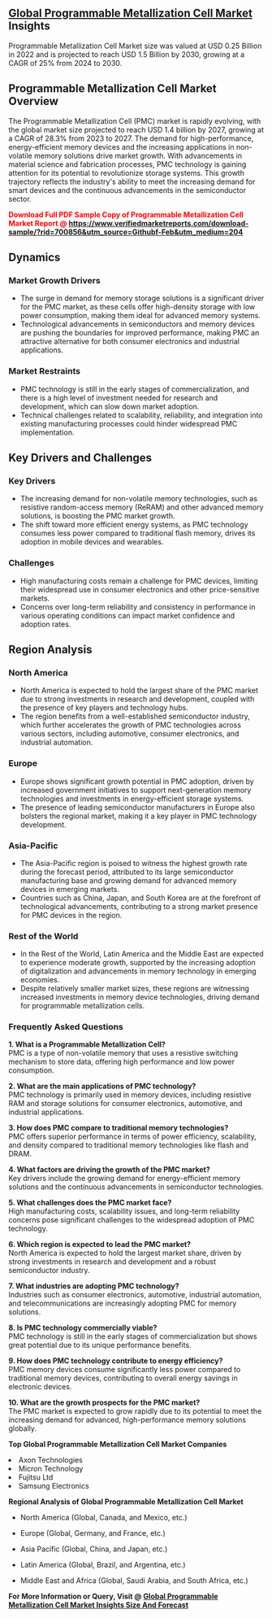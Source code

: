 <h2><a href="https://www.verifiedmarketreports.com/download-sample/?rid=700856&amp;utm_source=Githubf&amp;utm_medium=204" target="_blank">Global Programmable Metallization Cell Market</a> Insights</h2><p>Programmable Metallization Cell Market size was valued at USD 0.25 Billion in 2022 and is projected to reach USD 1.5 Billion by 2030, growing at a CAGR of 25% from 2024 to 2030.</p><p> <h2>Programmable Metallization Cell Market Overview</h2> <p>The Programmable Metallization Cell (PMC) market is rapidly evolving, with the global market size projected to reach USD 1.4 billion by 2027, growing at a CAGR of 28.3% from 2023 to 2027. The demand for high-performance, energy-efficient memory devices and the increasing applications in non-volatile memory solutions drive market growth. With advancements in material science and fabrication processes, PMC technology is gaining attention for its potential to revolutionize storage systems. This growth trajectory reflects the industry's ability to meet the increasing demand for smart devices and the continuous advancements in the semiconductor sector.</p> <p><strong><p><span class=""><span style="color: #ff0000;"><strong>Download Full PDF Sample Copy of Programmable Metallization Cell Market Report</strong> @ </span><a href="https://www.verifiedmarketreports.com/download-sample/?rid=700856&amp;utm_source=Githubf-Feb&amp;utm_medium=204" target="_blank">https://www.verifiedmarketreports.com/download-sample/?rid=700856&amp;utm_source=Githubf-Feb&amp;utm_medium=204</a></span></p></strong></p> <h2>Dynamics</h2> <h3>Market Growth Drivers</h3> <ul> <li>The surge in demand for memory storage solutions is a significant driver for the PMC market, as these cells offer high-density storage with low power consumption, making them ideal for advanced memory systems.</li> <li>Technological advancements in semiconductors and memory devices are pushing the boundaries for improved performance, making PMC an attractive alternative for both consumer electronics and industrial applications.</li> </ul> <h3>Market Restraints</h3> <ul> <li>PMC technology is still in the early stages of commercialization, and there is a high level of investment needed for research and development, which can slow down market adoption.</li> <li>Technical challenges related to scalability, reliability, and integration into existing manufacturing processes could hinder widespread PMC implementation.</li> </ul> <h2>Key Drivers and Challenges</h2> <h3>Key Drivers</h3> <ul> <li>The increasing demand for non-volatile memory technologies, such as resistive random-access memory (ReRAM) and other advanced memory solutions, is boosting the PMC market growth.</li> <li>The shift toward more efficient energy systems, as PMC technology consumes less power compared to traditional flash memory, drives its adoption in mobile devices and wearables.</li> </ul> <h3>Challenges</h3> <ul> <li>High manufacturing costs remain a challenge for PMC devices, limiting their widespread use in consumer electronics and other price-sensitive markets.</li> <li>Concerns over long-term reliability and consistency in performance in various operating conditions can impact market confidence and adoption rates.</li> </ul> <h2>Region Analysis</h2> <h3>North America</h3> <ul> <li>North America is expected to hold the largest share of the PMC market due to strong investments in research and development, coupled with the presence of key players and technology hubs.</li> <li>The region benefits from a well-established semiconductor industry, which further accelerates the growth of PMC technologies across various sectors, including automotive, consumer electronics, and industrial automation.</li> </ul> <h3>Europe</h3> <ul> <li>Europe shows significant growth potential in PMC adoption, driven by increased government initiatives to support next-generation memory technologies and investments in energy-efficient storage systems.</li> <li>The presence of leading semiconductor manufacturers in Europe also bolsters the regional market, making it a key player in PMC technology development.</li> </ul> <h3>Asia-Pacific</h3> <ul> <li>The Asia-Pacific region is poised to witness the highest growth rate during the forecast period, attributed to its large semiconductor manufacturing base and growing demand for advanced memory devices in emerging markets.</li> <li>Countries such as China, Japan, and South Korea are at the forefront of technological advancements, contributing to a strong market presence for PMC devices in the region.</li> </ul> <h3>Rest of the World</h3> <ul> <li>In the Rest of the World, Latin America and the Middle East are expected to experience moderate growth, supported by the increasing adoption of digitalization and advancements in memory technology in emerging economies.</li> <li>Despite relatively smaller market sizes, these regions are witnessing increased investments in memory device technologies, driving demand for programmable metallization cells.</li> </ul> <h3>Frequently Asked Questions</h3> <p><strong>1. What is a Programmable Metallization Cell?</strong><br>PMC is a type of non-volatile memory that uses a resistive switching mechanism to store data, offering high performance and low power consumption.</p> <p><strong>2. What are the main applications of PMC technology?</strong><br>PMC technology is primarily used in memory devices, including resistive RAM and storage solutions for consumer electronics, automotive, and industrial applications.</p> <p><strong>3. How does PMC compare to traditional memory technologies?</strong><br>PMC offers superior performance in terms of power efficiency, scalability, and density compared to traditional memory technologies like flash and DRAM.</p> <p><strong>4. What factors are driving the growth of the PMC market?</strong><br>Key drivers include the growing demand for energy-efficient memory solutions and the continuous advancements in semiconductor technologies.</p> <p><strong>5. What challenges does the PMC market face?</strong><br>High manufacturing costs, scalability issues, and long-term reliability concerns pose significant challenges to the widespread adoption of PMC technology.</p> <p><strong>6. Which region is expected to lead the PMC market?</strong><br>North America is expected to hold the largest market share, driven by strong investments in research and development and a robust semiconductor industry.</p> <p><strong>7. What industries are adopting PMC technology?</strong><br>Industries such as consumer electronics, automotive, industrial automation, and telecommunications are increasingly adopting PMC for memory solutions.</p> <p><strong>8. Is PMC technology commercially viable?</strong><br>PMC technology is still in the early stages of commercialization but shows great potential due to its unique performance benefits.</p> <p><strong>9. How does PMC technology contribute to energy efficiency?</strong><br>PMC memory devices consume significantly less power compared to traditional memory devices, contributing to overall energy savings in electronic devices.</p> <p><strong>10. What are the growth prospects for the PMC market?</strong><br>The PMC market is expected to grow rapidly due to its potential to meet the increasing demand for advanced, high-performance memory solutions globally.</p> </p><p><strong>Top Global Programmable Metallization Cell Market Companies</strong></p><div data-test-id=""><p><li>Axon Technologies</li><li> Micron Technology</li><li> Fujitsu Ltd</li><li> Samsung Electronics</li></p><div><strong>Regional Analysis of&nbsp;Global Programmable Metallization Cell Market</strong></div><ul><li dir="ltr"><p dir="ltr">North America&nbsp;(Global, Canada, and Mexico, etc.)</p></li><li dir="ltr"><p dir="ltr">Europe (Global, Germany, and France, etc.)</p></li><li dir="ltr"><p dir="ltr">Asia Pacific&nbsp;(Global, China, and Japan, etc.)</p></li><li dir="ltr"><p dir="ltr">Latin America&nbsp;(Global, Brazil, and Argentina, etc.)</p></li><li dir="ltr">Middle East and Africa&nbsp;(Global, Saudi Arabia, and South Africa, etc.)</li></ul><p><strong>For More Information or Query, Visit @&nbsp;</strong><strong><a href="https://www.verifiedmarketreports.com/product/programmable-metallization-cell-market/?utm_source=Githubf&amp;utm_medium=204" target="_blank">Global Programmable Metallization Cell Market Insights Size And Forecast</a></strong></p></div>
